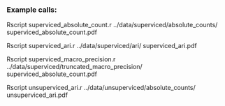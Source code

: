 ### Example calls:

Rscript superviced_absolute_count.r ../data/superviced/absolute_counts/ superviced_absolute_count.pdf

Rscript superviced_ari.r ../data/superviced/ari/ superviced_ari.pdf

Rscript superviced_macro_precision.r ../data/superviced/truncated_macro_precision/ superviced_absolute_count.pdf

Rscript unsuperviced_ari.r ../data/unsuperviced/absolute_counts/ unsuperviced_ari.pdf

